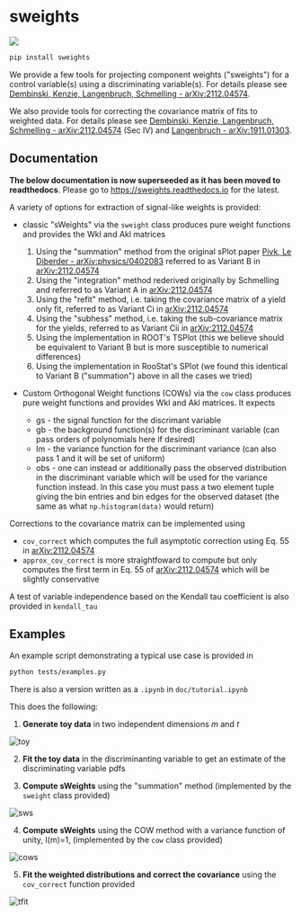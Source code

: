 # sweights

![](https://img.shields.io/pypi/v/sweights.svg)

```bash
pip install sweights
```

We provide a few tools for projecting component weights ("sweights") for a control variable(s) using a discriminating variable(s). For details please see [Dembinski, Kenzie, Langenbruch, Schmelling - arXiv:2112.04574](https://arxiv.org/abs/2112.04574).

We also provide tools for correcting the covariance matrix of fits to weighted data. For details please see [Dembinski, Kenzie, Langenbruch, Schmelling - arXiv:2112.04574](https://arxiv.org/abs/2112.04574) (Sec IV) and [Langenbruch - arXiv:1911.01303](https://arxiv.org/abs/1911.01303).

## Documentation

**The below documentation is now superseeded as it has been moved to readthedocs**. Please go to https://sweights.readthedocs.io for the latest.

A variety of options for extraction of signal-like weights is provided:

- classic "sWeights" via the `sweight` class produces pure weight functions and provides the Wkl and Akl matrices
  1. Using the "summation" method from the original sPlot paper [Pivk, Le Diberder - arXiv:physics/0402083](https://arxiv.org/abs/physics/0402083) referred to as Variant B in [arXiv:2112.04574](https://arxiv.org/abs/2112.04574)
  2. Using the "integration" method rederived originally by Schmelling and referred to as Variant A in [arXiv:2112.04574](https://arxiv.org/abs/2112.04574)
  3. Using the "refit" method, i.e. taking the covariance matrix of a yield only fit, referred to as Variant Ci in [arXiv:2112.04574](https://arxiv.org/abs/2112.04574)
  4. Using the "subhess" method, i.e. taking the sub-covariance matrix for the yields, referred to as Variant Cii in [arXiv:2112.04574](https://arxiv.org/abs/2112.04574)
  5. Using the implementation in ROOT's TSPlot (this we believe should be equivalent to Variant B but is more susceptible to numerical differences)
  6. Using the implementation in RooStat's SPlot (we found this identical to Variant B ("summation") above in all the cases we tried)

- Custom Orthogonal Weight functions (COWs) via the `cow` class produces pure weight functions and provides Wkl and Akl matrices. It expects
  - gs - the signal function for the discrimant variable
  - gb - the background function(s) for the discriminant variable (can pass orders of polynomials here if desired)
  - Im - the variance function for the discriminant variance (can also pass 1 and it will be set of uniform)
  - obs - one can instead or additionally pass the observed distribution in the discriminant variable which will be used for the variance function instead. In this case you must pass a two element tuple giving the bin entries and bin edges for the observed dataset (the same as what `np.histogram(data)` would return)

Corrections to the covariance matrix can be implemented using
- `cov_correct` which computes the full asymptotic correction using Eq. 55 in [arXiv:2112.04574](https://arxiv.org/abs/2112.04574)
- `approx_cov_correct` is more straightfoward to compute but only computes the first term in Eq. 55 of [arXiv:2112.04574](https://arxiv.org/abs/2112.04574) which will be slightly conservative

A test of variable independence based on the Kendall tau coefficient is also provided in `kendall_tau`

## Examples

An example script demonstrating a typical use case is provided in

```bash
python tests/examples.py
```

There is also a version written as a `.ipynb` in `doc/tutorial.ipynb`

This does the following:

1. **Generate toy data** in two independent dimensions *m* and *t*

  ![toy](https://user-images.githubusercontent.com/1140576/142237277-0485e6e7-8ccf-489a-affd-6b81028ed5c3.png)

2. **Fit the toy data** in the discriminanting variable to get an estimate of the discriminating variable pdfs

3. **Compute sWeights** using the "summation" method (implemented by the `sweight` class provided)

  ![sws](https://user-images.githubusercontent.com/1140576/142237391-0b37f428-5668-4602-98bb-097fdaae62e8.png)

4. **Compute sWeights** using the COW method with a variance function of unity, I(m)=1, (implemented by the `cow` class provided)

  ![cows](https://user-images.githubusercontent.com/1140576/142237453-8c3dfa2b-b38d-4e22-96d8-30f31f61d1c8.png)

5. **Fit the weighted distributions and correct the covariance** using the `cov_correct` function provided

  ![tfit](https://user-images.githubusercontent.com/1140576/142237505-11032b1c-b6fa-47dc-9a0e-e965210fdf6b.png)


